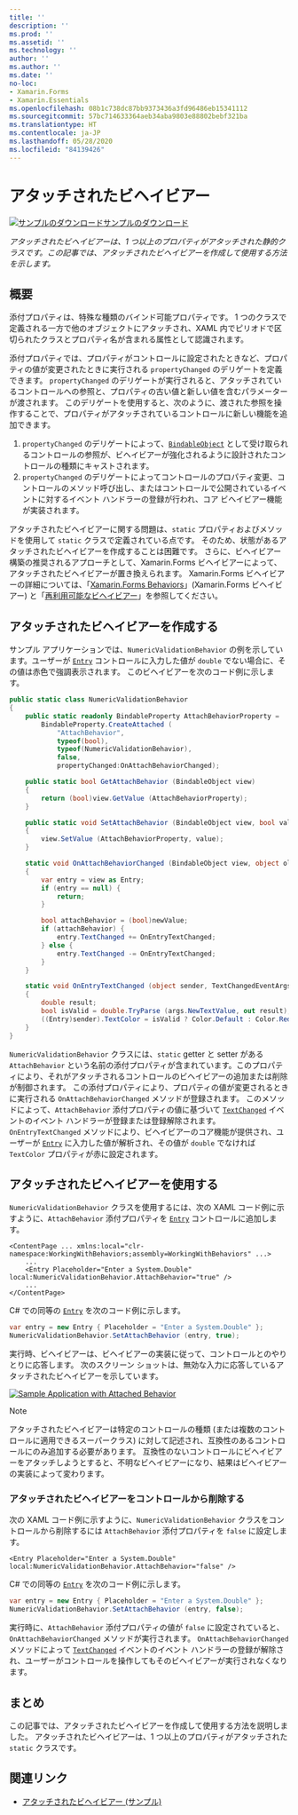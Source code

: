```yaml
---
title: ''
description: ''
ms.prod: ''
ms.assetid: ''
ms.technology: ''
author: ''
ms.author: ''
ms.date: ''
no-loc:
- Xamarin.Forms
- Xamarin.Essentials
ms.openlocfilehash: 08b1c738dc87bb9373436a3fd96486eb15341112
ms.sourcegitcommit: 57bc714633364aeb34aba9803e88802bebf321ba
ms.translationtype: HT
ms.contentlocale: ja-JP
ms.lasthandoff: 05/28/2020
ms.locfileid: "84139426"
---
```

# <a name="attached-behaviors"></a>アタッチされたビヘイビアー

[![サンプルのダウンロード](~/media/shared/download.png)サンプルのダウンロード](https://docs.microsoft.com/samples/xamarin/xamarin-forms-samples/behaviors-attachednumericvalidationbehavior)

_アタッチされたビヘイビアーは、1 つ以上のプロパティがアタッチされた静的クラスです。この記事では、アタッチされたビヘイビアーを作成して使用する方法を示します。_

## <a name="overview"></a>概要

添付プロパティは、特殊な種類のバインド可能プロパティです。 1 つのクラスで定義される一方で他のオブジェクトにアタッチされ、XAML 内でピリオドで区切られたクラスとプロパティ名が含まれる属性として認識されます。

添付プロパティでは、プロパティがコントロールに設定されたときなど、プロパティの値が変更されたときに実行される `propertyChanged` のデリゲートを定義できます。 `propertyChanged` のデリゲートが実行されると、アタッチされているコントロールへの参照と、プロパティの古い値と新しい値を含むパラメーターが渡されます。 このデリゲートを使用すると、次のように、渡された参照を操作することで、プロパティがアタッチされているコントロールに新しい機能を追加できます。

1. `propertyChanged` のデリゲートによって、[`BindableObject`](xref:Xamarin.Forms.BindableObject) として受け取られるコントロールの参照が、ビヘイビアーが強化されるように設計されたコントロールの種類にキャストされます。
1. `propertyChanged` のデリゲートによってコントロールのプロパティ変更、コントロールのメソッド呼び出し、またはコントロールで公開されているイベントに対するイベント ハンドラーの登録が行われ、コア ビヘイビアー機能が実装されます。

アタッチされたビヘイビアーに関する問題は、`static` プロパティおよびメソッドを使用して `static` クラスで定義されている点です。 そのため、状態があるアタッチされたビヘイビアーを作成することは困難です。 さらに、ビヘイビアー構築の推奨されるアプローチとして、Xamarin.Forms ビヘイビアーによって、アタッチされたビヘイビアーが置き換えられます。 Xamarin.Forms ビヘイビアーの詳細については、「[Xamarin.Forms Behaviors](~/xamarin-forms/app-fundamentals/behaviors/creating.md)」(Xamarin.Forms ビヘイビアー) と「[再利用可能なビヘイビアー](~/xamarin-forms/app-fundamentals/behaviors/reusable/index.md)」を参照してください。

## <a name="creating-an-attached-behavior"></a>アタッチされたビヘイビアーを作成する

サンプル アプリケーションでは、`NumericValidationBehavior` の例を示しています。ユーザーが [`Entry`](xref:Xamarin.Forms.Entry) コントロールに入力した値が `double` でない場合に、その値は赤色で強調表示されます。 このビヘイビアーを次のコード例に示します。

```csharp
public static class NumericValidationBehavior
{
    public static readonly BindableProperty AttachBehaviorProperty =
        BindableProperty.CreateAttached (
            "AttachBehavior",
            typeof(bool),
            typeof(NumericValidationBehavior),
            false,
            propertyChanged:OnAttachBehaviorChanged);

    public static bool GetAttachBehavior (BindableObject view)
    {
        return (bool)view.GetValue (AttachBehaviorProperty);
    }

    public static void SetAttachBehavior (BindableObject view, bool value)
    {
        view.SetValue (AttachBehaviorProperty, value);
    }

    static void OnAttachBehaviorChanged (BindableObject view, object oldValue, object newValue)
    {
        var entry = view as Entry;
        if (entry == null) {
            return;
        }

        bool attachBehavior = (bool)newValue;
        if (attachBehavior) {
            entry.TextChanged += OnEntryTextChanged;
        } else {
            entry.TextChanged -= OnEntryTextChanged;
        }
    }

    static void OnEntryTextChanged (object sender, TextChangedEventArgs args)
    {
        double result;
        bool isValid = double.TryParse (args.NewTextValue, out result);
        ((Entry)sender).TextColor = isValid ? Color.Default : Color.Red;
    }
}
```

`NumericValidationBehavior` クラスには、`static` getter と setter がある `AttachBehavior` という名前の添付プロパティが含まれています。このプロパティにより、それがアタッチされるコントロールのビヘイビアーの追加または削除が制御されます。 この添付プロパティにより、プロパティの値が変更されるときに実行される `OnAttachBehaviorChanged` メソッドが登録されます。 このメソッドによって、`AttachBehavior` 添付プロパティの値に基づいて [`TextChanged`](xref:Xamarin.Forms.InputView.TextChanged) イベントのイベント ハンドラーが登録または登録解除されます。 `OnEntryTextChanged` メソッドにより、ビヘイビアーのコア機能が提供され、ユーザーが [`Entry`](xref:Xamarin.Forms.Entry) に入力した値が解析され、その値が `double` でなければ `TextColor` プロパティが赤に設定されます。

## <a name="consuming-an-attached-behavior"></a>アタッチされたビヘイビアーを使用する

`NumericValidationBehavior` クラスを使用するには、次の XAML コード例に示すように、`AttachBehavior` 添付プロパティを [`Entry`](xref:Xamarin.Forms.Entry) コントロールに追加します。

```xaml
<ContentPage ... xmlns:local="clr-namespace:WorkingWithBehaviors;assembly=WorkingWithBehaviors" ...>
    ...
    <Entry Placeholder="Enter a System.Double" local:NumericValidationBehavior.AttachBehavior="true" />
    ...
</ContentPage>
```

C# での同等の [`Entry`](xref:Xamarin.Forms.Entry) を次のコード例に示します。

```csharp
var entry = new Entry { Placeholder = "Enter a System.Double" };
NumericValidationBehavior.SetAttachBehavior (entry, true);
```

実行時、ビヘイビアーは、ビヘイビアーの実装に従って、コントロールとのやりとりに応答します。 次のスクリーン ショットは、無効な入力に応答しているアタッチされたビヘイビアーを示しています。

[![](attached-images/screenshots-sml.png "Sample Application with Attached Behavior")](attached-images/screenshots.png#lightbox "Sample Application with Attached Behavior")

> [!NOTE]
> アタッチされたビヘイビアーは特定のコントロールの種類 (または複数のコントロールに適用できるスーパークラス) に対して記述され、互換性のあるコントロールにのみ追加する必要があります。 互換性のないコントロールにビヘイビアーをアタッチしようとすると、不明なビヘイビアーになり、結果はビヘイビアーの実装によって変わります。

### <a name="removing-an-attached-behavior-from-a-control"></a>アタッチされたビヘイビアーをコントロールから削除する

次の XAML コード例に示すように、`NumericValidationBehavior` クラスをコントロールから削除するには `AttachBehavior` 添付プロパティを `false` に設定します。

```xaml
<Entry Placeholder="Enter a System.Double" local:NumericValidationBehavior.AttachBehavior="false" />
```

C# での同等の [`Entry`](xref:Xamarin.Forms.Entry) を次のコード例に示します。

```csharp
var entry = new Entry { Placeholder = "Enter a System.Double" };
NumericValidationBehavior.SetAttachBehavior (entry, false);
```

実行時に、`AttachBehavior` 添付プロパティの値が `false` に設定されていると、`OnAttachBehaviorChanged` メソッドが実行されます。 `OnAttachBehaviorChanged` メソッドによって [`TextChanged`](xref:Xamarin.Forms.InputView.TextChanged) イベントのイベント ハンドラーの登録が解除され、ユーザーがコントロールを操作してもそのビヘイビアーが実行されなくなります。

## <a name="summary"></a>まとめ

この記事では、アタッチされたビヘイビアーを作成して使用する方法を説明しました。 アタッチされたビヘイビアーは、1 つ以上のプロパティがアタッチされた `static` クラスです。

## <a name="related-links"></a>関連リンク

- [アタッチされたビヘイビアー (サンプル)](https://docs.microsoft.com/samples/xamarin/xamarin-forms-samples/behaviors-attachednumericvalidationbehavior)
